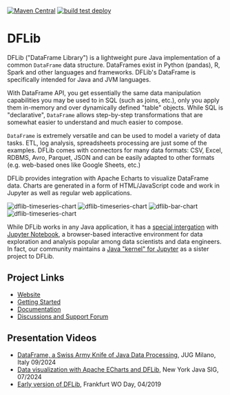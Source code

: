 [![Maven Central](https://img.shields.io/maven-central/v/org.dflib/dflib.svg)](https://maven-badges.herokuapp.com/maven-central/org.dflib/dflib/)
[![build test deploy](https://github.com/dflib/dflib/workflows/build%20test%20deploy/badge.svg)](https://github.com/dflib/dflib/actions)


# DFLib

DFLib ("DataFrame Library") is a lightweight pure Java implementation of a common `DataFrame` data structure. 
DataFrames exist in Python (pandas), R, Spark and other languages and frameworks. DFLib's DataFrame is specifically 
intended for Java and JVM languages.

With DataFrame API, you get essentially the same data manipulation capabilities you may be used to in SQL (such as 
joins, etc.), only you apply them in-memory and over dynamically defined "table" objects. While SQL is "declarative", 
`DataFrame` allows step-by-step transformations that are somewhat easier to understand and much easier to compose. 

`DataFrame` is extremely versatile and can be used to model a variety of data tasks. ETL, log analysis, spreadsheets 
processing are just some of the examples. DFLib comes with connectors for many data formats: 
CSV, Excel, RDBMS, Avro, Parquet, JSON and can be easily adapted to other formats (e.g. web-based ones like 
Google Sheets, etc.)

DFLib provides integration with Apache Echarts to visualize DataFrame data. Charts are generated in a form of HTML/JavaScript 
code and work in Jupyter as well as regular web applications.

![dflib-timeseries-chart](https://dflib.org/images/charts/dflib-pie-chart-area_v3.svg) 
![dflib-timeseries-chart](https://dflib.org/images/charts/dflib-pie-chart-angle_v2.svg)
![dflib-bar-chart](https://dflib.org/images/charts/dflib-bar-chart_v2.svg)
![dflib-timeseries-chart](https://dflib.org/images/charts/dflib-timeseries-chart_v2.svg)

While DFLib works in any Java application, it has a [special intergation](https://dflib.org/docs/1.x/#jupyter) with 
[Jupyter Notebook](https://jupyter.org/), a browser-based interactive environment for data exploration and analysis popular 
among data scientists and data engineers. In fact, our community maintains a [Java "kernel" for Jupyter](https://github.com/dflib/jjava) 
as a sister project to DFLib.

## Project Links

* [Website](https://dflib.org/)
* [Getting Started](https://dflib.org/dflib/docs/1.x/#_get_started_with_dflib)
* [Documentation](https://dflib.org/dflib/docs/1.x/)
* [Discussions and Support Forum](https://github.com/dflib/dflib/discussions)

## Presentation Videos

* [DataFrame, a Swiss Army Knife of Java Data Processing](https://youtu.be/1P1UtWxwdYM?t=429), JUG Milano, Italy 09/2024
* [Data visualization with Apache ECharts and DFLib](https://www.youtube.com/live/IWLwcxqkYDM), New York Java SIG, 07/2024
* [Early version of DFLib](http://www.youtube.com/watch?v=WSqvEdRZsuE), Frankfurt WO Day, 04/2019



